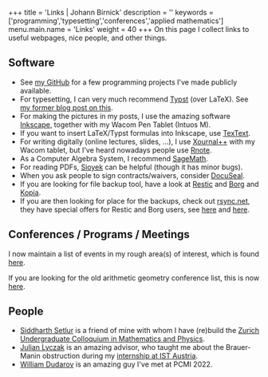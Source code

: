 +++
title = 'Links | Johann Birnick'
description = ''
keywords = ['programming','typesetting','conferences','applied mathematics']
menu.main.name = 'Links'
weight = 40
+++
On this page I collect links to useful webpages, nice people, and other things.

## Software

- See [my GitHub](https://github.com/jbirnick) for a few programming projects I've made publicly available.
- For typesetting, I can very much recommend [Typst](https://typst.app/) (over LaTeX). See [my former blog post on this](/posts/typesetting-comparison/).
- For making the pictures in my posts, I use the amazing software [Inkscape](https://inkscape.org/), together with my Wacom Pen Tablet (Intuos M).
- If you want to insert LaTeX/Typst formulas into Inkscape, use [TexText](https://github.com/textext/textext).
- For writing digitally (online lectures, slides, ...), I use [Xournal++](https://xournalpp.github.io/) with my Wacom tablet, but I've heard nowadays people use [Rnote](https://rnote.flxzt.net/).
- As a Computer Algebra System, I recommend [SageMath](https://www.sagemath.org/).
- For reading PDFs, [Sioyek](https://sioyek.info/) can be helpful (though it has minor bugs).
- When you ask people to sign contracts/waivers, consider [DocuSeal](https://www.docuseal.co/).
- If you are looking for file backup tool, have a look at [Restic](https://restic.net/) and [Borg](https://www.borgbackup.org/) and [Kopia](https://kopia.io/).
- If you are then looking for place for the backups, check out [rsync.net](https://www.rsync.net/cloudstorage.html), they have special offers for Restic and Borg users, see [here](https://www.rsync.net/products/restic.html) and [here](https://www.rsync.net/products/borg.html).

## Conferences / Programs / Meetings

I now maintain a list of events in my rough area(s) of interest, which is found [here](/conferences/).

If you are looking for the old arithmetic geometry conference list, this is now [here](/conferences/numbertheory/).

## People

- [Siddharth Setlur](https://siddharthsetlur.github.io/) is a friend of mine with whom I have (re)build the [Zurich Undergraduate Colloquium in Mathematics and Physics](https://zucmap.ethz.ch/).
- [Julian Lyczak](https://www.julianlyczak.nl/) is an amazing advisor, who taught me about the Brauer-Manin obstruction during my [internship at IST Austria](https://phd.pages.ist.ac.at/isternship/).
- [William Dudarov](https://sites.google.com/view/william-dudarov/) is an amazing guy I've met at PCMI 2022.
